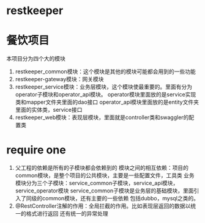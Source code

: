 # restkeeper
# 餐饮项目
   本项目分为四个大的模块
   1. restkeeper_common模块：这个模块是其他的模块可能都会用到的一些功能
   2. restkeeper-gateway模块：网关模块
   3. restkeeper_service模块：业务层模块，这个模块使最重要的。里面有分为operator子模块和operator_api模块。
   operator模块里面放的是service实现类和mapper文件夹里面的dao接口
   operator_api模块里面放的是entity文件夹里面的实体类，service接口
   4. restkeeper_web模块：表现层模块，里面就是controller类和swaggler的配置类
   
   
# require one
1. 父工程的依赖是所有的子模块都会依赖到的
模块之间的相互依赖：项目的common模块，是整个项目的公共模块，主要是一些配置文件，工具类
业务模块分为三个子模块：service_common子模块，service_api模块，service_operator模块
service_common子模块是业务层的基础模块，里面引入了同级的common模块，还有主要的一些依赖
包括dubbo，mysql之类的。
2. @RestController注解的作用：全局拦截的作用。比如表现层返回的数据以统一的格式进行返回
   还有统一的异常处理
